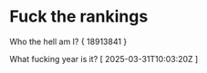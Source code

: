 # Fuck the rankings

Who the hell am I?
{ 18913841 }

What fucking year is it?
[ 2025-03-31T10:03:20Z ]
